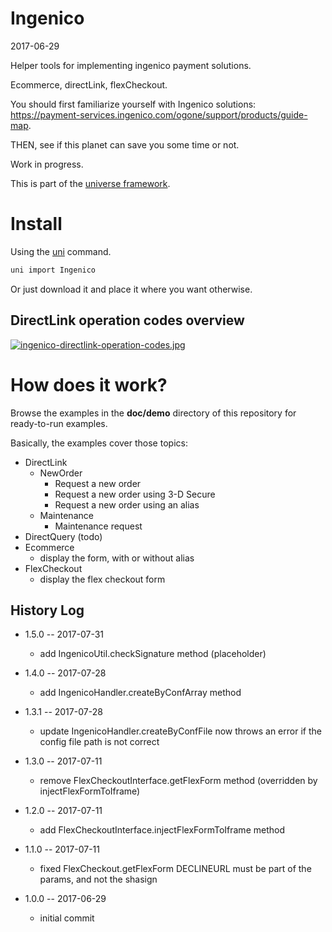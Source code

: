 Ingenico
============
2017-06-29


Helper tools for implementing ingenico payment solutions.


Ecommerce, directLink, flexCheckout.

You should first familiarize yourself with Ingenico solutions: https://payment-services.ingenico.com/ogone/support/products/guide-map.

THEN, see if this planet can save you some time or not. 



Work in progress.





This is part of the [universe framework](https://github.com/karayabin/universe-snapshot).


Install
==========
Using the [uni](https://github.com/lingtalfi/universe-naive-importer) command.
```bash
uni import Ingenico
```

Or just download it and place it where you want otherwise.






DirectLink operation codes overview
---------------------------
[![ingenico-directlink-operation-codes.jpg](https://s19.postimg.org/mf33t90bn/ingenico-directlink-operation-codes.jpg)](https://postimg.org/image/bs9ants67/)



How does it work?
======================

Browse the examples in the **doc/demo** directory of this repository for ready-to-run examples.


Basically, the examples cover those topics:


- DirectLink
    - NewOrder
        - Request a new order
        - Request a new order using 3-D Secure
        - Request a new order using an alias
    - Maintenance
        - Maintenance request
- DirectQuery (todo)
- Ecommerce
    - display the form, with or without alias
- FlexCheckout
    - display the flex checkout form














History Log
------------------
    
- 1.5.0 -- 2017-07-31

    - add IngenicoUtil.checkSignature method (placeholder)
    
- 1.4.0 -- 2017-07-28

    - add IngenicoHandler.createByConfArray method
        
- 1.3.1 -- 2017-07-28

    - update IngenicoHandler.createByConfFile now throws an error if the config file path is not correct
    
- 1.3.0 -- 2017-07-11

    - remove FlexCheckoutInterface.getFlexForm method (overridden by injectFlexFormToIframe)
    
- 1.2.0 -- 2017-07-11

    - add FlexCheckoutInterface.injectFlexFormToIframe method
    
- 1.1.0 -- 2017-07-11

    - fixed FlexCheckout.getFlexForm DECLINEURL must be part of the params, and not the shasign
    
- 1.0.0 -- 2017-06-29

    - initial commit